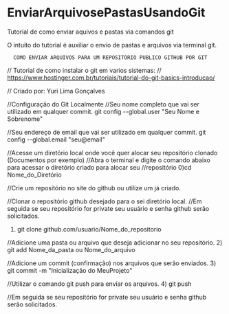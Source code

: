 # EnviarArquivosePastasUsandoGit
Tutorial de como enviar aquivos e pastas via comandos git

O intuito do tutorial é auxiliar o envio de pastas e arquivos via terminal git.

      
      
      COMO ENVIAR ARQUIVOS PARA UM REPOSITÓRIO PUBLICO GITHUB POR GIT

//  Tutorial de como instalar o git em varios sistemas:
//  https://www.hostinger.com.br/tutoriais/tutorial-do-git-basics-introducao/

//  Criado por: Yuri Lima Gonçalves

//Configuração do Git Localmente
//Seu nome completo que vai ser utilizado em qualquer commit.
git config --global.user "Seu Nome e Sobrenome"

//Seu endereço de email que vai ser utilizado em qualquer commit.
git config --global.email "seu@email"



//Acesse um diretório local onde você quer alocar seu repositório clonado (Documentos por exemplo)
//Abra o terminal e digite o comando abaixo para acessar o diretório criado para alocar seu
//repositório
0)cd Nome_do_Diretório

//Crie um repositório no site do github ou utilize um já criado.

//Clonar o repositório github desejado para o sei diretório local.
//Em seguida se seu repositório for private seu usuário e senha github serão solicitados.
1)  git clone github.com/usuario/Nome_do_repositorio

//Adicione uma pasta ou arquivo que deseja adicionar no seu repositório.
2)  git add Nome_da_pasta ou Nome_do_arquivo

//Adicione um commit (confirmação) nos arquivos que serão enviados.
3)  git commit -m "Inicialização do MeuProjeto"

//Utilizar o comando git push para enviar os arquivos.
4) git push

//Em seguida se seu repositório for private seu usuário e senha github serão solicitados.
